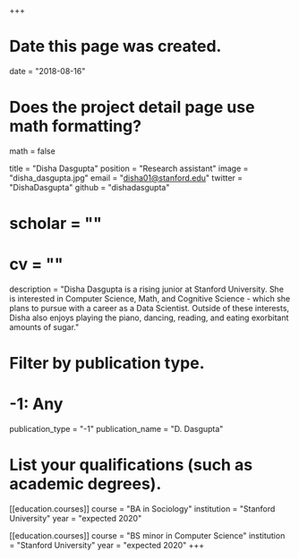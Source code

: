 +++
# Date this page was created.
date = "2018-08-16"

# Does the project detail page use math formatting?
math = false

title = "Disha Dasgupta"
position = "Research assistant"
image = "disha_dasgupta.jpg"
email = "disha01@stanford.edu"
twitter = "DishaDasgupta"
github = "dishadasgupta"
# scholar = ""
# cv = ""
description = "Disha Dasgupta is a rising junior at Stanford University. She is interested in Computer Science, Math, and Cognitive Science - which she plans to pursue with a career as a Data Scientist. Outside of these interests, Disha also enjoys playing the piano, dancing, reading, and eating exorbitant amounts of sugar."

# Filter by publication type.
# -1: Any
publication_type = "-1"
publication_name = "D. Dasgupta"

# List your qualifications (such as academic degrees).
[[education.courses]]
  course = "BA in Sociology"
  institution = "Stanford University"
  year = "expected 2020"

[[education.courses]]
  course = "BS minor in Computer Science"
  institution = "Stanford University"
  year = "expected 2020"
+++